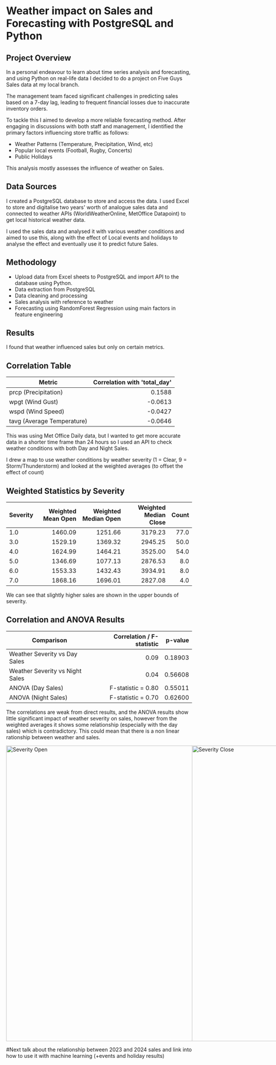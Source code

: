 # Weather impact on Sales and Forecasting with PostgreSQL and Python 

## Project Overview
In a personal endeavour to learn about time series analysis and forecasting, and using Python on real-life data I decided to do a project on Five Guys Sales data at my local branch. 

The management team faced significant challenges in predicting sales based on a 7-day lag, leading to frequent financial losses due to inaccurate inventory orders.

To tackle this I aimed to develop a more reliable forecasting method. After engaging in discussions with both staff and management, I identified the primary factors influencing store traffic as follows:


- Weather Patterns (Temperature, Precipitation, Wind, etc)
- Popular local events (Football, Rugby, Concerts)
- Public Holidays

This analysis mostly assesses the influence of weather on Sales.

## Data Sources
I created a PostgreSQL database to store and access the data. I used Excel to store and digitalise two years' worth of analogue sales data and connected to weather APIs (WorldWeatherOnline, MetOffice Datapoint) to get local historical weather data. 

I used the sales data and analysed it with various weather conditions and aimed to use this, along with the effect of Local events and holidays to analyse the effect and eventually use it to predict future Sales.
## Methodology
-  Upload data from Excel sheets to PostgreSQL and import API to the database using Python. 
- Data extraction from PostgreSQL
- Data cleaning and processing
- Sales analysis with reference to weather
- Forecasting using RandomForest Regression using main factors in feature engineering 

## Results

I found that weather influenced sales but only on certain metrics.

## Correlation Table

| Metric            | Correlation with 'total_day' |
|-------------------|-----------------------------:|
| prcp (Precipitation)     | 0.1588                   |
| wpgt (Wind Gust)         | -0.0613                  |
| wspd (Wind Speed)        | -0.0427                  |
| tavg (Average Temperature)| -0.0646                  |

This was using Met Office Daily data, but I wanted to get more accurate data in a shorter time frame than 24 hours so I used an API to check weather conditions with both Day and Night Sales.

I drew a map to use weather conditions by weather severity (1 = Clear, 9 = Storm/Thunderstorm) and looked at the weighted averages (to offset the effect of count)

## Weighted Statistics by Severity

| Severity | Weighted Mean Open | Weighted Median Open | Weighted Median Close | Count |
|----------|-------------------:|---------------------:|-----------------------:|------:|
| 1.0      | 1460.09            | 1251.66              | 3179.23                | 77.0  |
| 3.0      | 1529.19            | 1369.32              | 2945.25                | 50.0  |
| 4.0      | 1624.99            | 1464.21              | 3525.00                | 54.0  |
| 5.0      | 1346.69            | 1077.13              | 2876.53                | 8.0   |
| 6.0      | 1553.33            | 1432.43              | 3934.91                | 8.0   |
| 7.0      | 1868.16            | 1696.01              | 2827.08                | 4.0   |

We can see that slightly higher sales are shown in the upper bounds of severity.

## Correlation and ANOVA Results

| Comparison                          | Correlation / F-statistic | p-value   |
|-------------------------------------|--------------------------:|----------:|
| Weather Severity vs Day Sales       | 0.09                      | 0.18903   |
| Weather Severity vs Night Sales     | 0.04                      | 0.56608   |
| ANOVA (Day Sales)                   | F-statistic = 0.80         | 0.55011   |
| ANOVA (Night Sales)                 | F-statistic = 0.70         | 0.62600   |

The correlations are weak from direct results, and the ANOVA results show little significant impact of weather severity on sales, however from the weighted averages it shows some relationship (especially with the day sales) which is contradictory.
This could mean that there is a non linear rationship between weather and sales.
<div style="display: flex; justify-content: space-around;">
  <img src="https://github.com/wbmorgan/Burger_sales/blob/main/Weather_models/Severity_open.png?raw=true" alt="Severity Open" width="800" />
  <img src="https://github.com/wbmorgan/Burger_sales/blob/main/Weather_models/Severity_close.png?raw=true" alt="Severity Close" width="800" />
</div>




#Next talk about the relationship between 2023 and 2024 sales and link into how to use it with machine learning (+events and holiday results)

